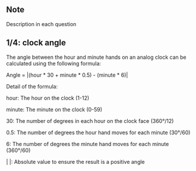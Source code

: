 ## Note

Description in each question

## 1/4: clock angle

The angle between the hour and minute hands on an analog clock can be calculated using the following formula:

Angle = |(hour * 30 + minute * 0.5) - (minute * 6)|

Detail of the formula:

hour: The hour on the clock (1-12)

minute: The minute on the clock (0-59)

30: The number of degrees in each hour on the clock face (360°/12)

0.5: The number of degrees the hour hand moves for each minute (30°/60)

6: The number of degrees the minute hand moves for each minute (360°/60)

| |: Absolute value to ensure the result is a positive angle


